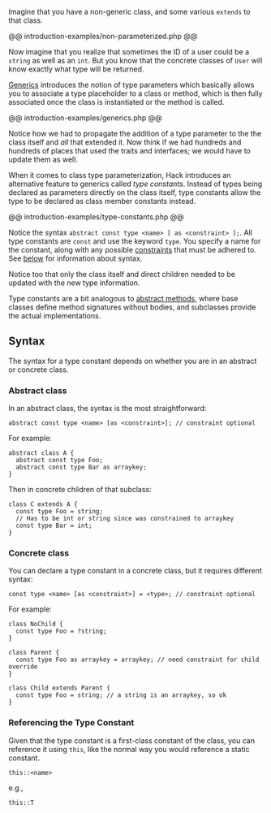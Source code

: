 Imagine that you have a non-generic class, and some various `extends` to that class.

@@ introduction-examples/non-parameterized.php @@

Now imagine that you realize that sometimes the ID of a user could be a `string` as well as an `int`. But you know that the concrete classes of `User` will know exactly what type will be returned.

[Generics](../generics/introduction.md) introduces the notion of type parameters which basically allows you to associate a type placeholder to a class or method, which is then fully associated once the class is instantiated or the method is called.

@@ introduction-examples/generics.php @@

Notice how we had to propagate the addition of a type parameter to the the class itself and *all* that extended it. Now think if we had hundreds and hundreds of places that used the traits and interfaces; we would have to update them as well.

When it comes to class type parameterization, Hack introduces an alternative feature to generics called *type constants*. Instead of types being declared as parameters directly on the class itself, type constants allow the type to be declared as class member constants instead.

@@ introduction-examples/type-constants.php @@

Notice the syntax `abstract const type <name> [ as <constraint> ];`. All type constants are `const` and use the keyword `type`. You specify a name for the constant, along with any possible [constraints](/hack/type-constants/constraints) that must be adhered to. See [below](#syntax) for information about syntax.

Notice too that only the class itself and direct children needed to be updated with the new type information.

Type constants are a bit analogous to [abstract methods](http://php.net/manual/en/language.oop5.abstract.php), where base classes define method signatures without bodies, and subclasses provide the actual implementations.

## Syntax

The syntax for a type constant depends on whether you are in an abstract or concrete class.

### Abstract class

In an abstract class, the syntax is the most straightforward:

```
abstract const type <name> [as <constraint>]; // constraint optional
```

For example:

```
abstract class A {
  abstract const type Foo;
  abstract const type Bar as arraykey;
}
```

Then in concrete children of that subclass:

```
class C extends A {
  const type Foo = string;
  // Has to be int or string since was constrained to arraykey
  const type Bar = int;
}
```

### Concrete class

You can declare a type constant in a concrete class, but it requires different syntax:

```
const type <name> [as <constraint>] = <type>; // constraint optional
```

For example:

```
class NoChild {
  const type Foo = ?string;
}

class Parent {
  const type Foo as arraykey = arraykey; // need constraint for child override
}

class Child extends Parent {
  const type Foo = string; // a string is an arraykey, so ok
}
```

### Referencing the Type Constant

Given that the type constant is a first-class constant of the class, you can reference it using `this`, like the normal way you would reference a static constant.

```
this::<name>
```

e.g.,

```
this::T
```

